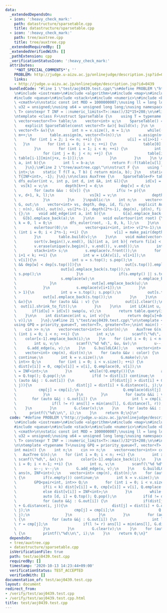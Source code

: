 ```yaml
---
data:
  _extendedDependsOn:
  - icon: ':heavy_check_mark:'
    path: datastructure/sparsetable.cpp
    title: datastructure/sparsetable.cpp
  - icon: ':heavy_check_mark:'
    path: tree/auxtree.cpp
    title: tree/auxtree.cpp
  _extendedRequiredBy: []
  _extendedVerifiedWith: []
  _pathExtension: cpp
  _verificationStatusIcon: ':heavy_check_mark:'
  attributes:
    '*NOT_SPECIAL_COMMENTS*': ''
    PROBLEM: http://judge.u-aizu.ac.jp/onlinejudge/description.jsp?id=0439
    links:
    - http://judge.u-aizu.ac.jp/onlinejudge/description.jsp?id=0439
  bundledCode: "#line 1 \"test/aoj0439.test.cpp\"\n#define PROBLEM \"http://judge.u-aizu.ac.jp/onlinejudge/description.jsp?id=0439\"\
    \n#include <iostream>\n#include <algorithm>\n#include <map>\n#include <set>\n\
    #include <queue>\n#include <stack>\n#include <numeric>\n#include <bitset>\n#include\
    \ <cmath>\n\nstatic const int MOD = 1000000007;\nusing ll = long long;\nusing\
    \ u32 = unsigned;\nusing u64 = unsigned long long;\nusing namespace std;\n\ntemplate<class\
    \ T> constexpr T INF = ::numeric_limits<T>::max()/32*15+208;\n\n#line 1 \"datastructure/sparsetable.cpp\"\
    \ntemplate <class F>\nstruct SparseTable {\n    using T = typename F::T;\n   \
    \ vector<vector<T>> table;\n    vector<int> u;\n    SparseTable() = default;\n\
    \    explicit SparseTable(const vector<T> &v){ build(v); }\n \n    void build(const\
    \ vector<T> &v){\n        int n = v.size(), m = 1;\n        while((1<<m) <= n)\
    \ m++;\n        table.assign(m, vector<T>(n));\n        u.assign(n+1, 0);\n  \
    \      for (int i = 2; i <= n; ++i) {\n            u[i] = u[i>>1] + 1;\n     \
    \   }\n        for (int i = 0; i < n; ++i) {\n            table[0][i] = v[i];\n\
    \        }\n        for (int i = 1; i < m; ++i) {\n            int x = (1<<(i-1));\n\
    \            for (int j = 0; j < n; ++j) {\n                table[i][j] = F::f(table[i-1][j],\
    \ table[i-1][min(j+x, n-1)]);\n            }\n        }\n    }\n \n    T query(int\
    \ a, int b){\n        int l = b-a;\n        return F::f(table[u[l]][a], table[u[l]][b-(1<<u[l])]);\n\
    \    }\n};\n#line 2 \"tree/auxtree.cpp\"\n\nstruct F {\n    using T = pair<int,\
    \ int>;\n    static T f(T a, T b) { return min(a, b); }\n    static T e() { return\
    \ T{INF<int>, -1}; }\n};\n\nclass AuxTree {\n    SparseTable<F> table;\n    void\
    \ dfs_euler(int v, int p, int d, int &k, int &l){\n        id[v] = k;\n      \
    \  vs[k] = v;\n        depth[k++] = d;\n        dep[v] = d;\n        fi[v] = l++;\n\
    \        for (auto &&u : G[v]) {\n            if(u != p){\n                dfs_euler(u,\
    \ v, d+1, k, l);\n                vs[k] = v;\n                depth[k++] = d;\n\
    \            }\n        }\n    }\npublic:\n    int n;\n    vector<vector<int>>\
    \ G, out;\n    vector<int> vs, depth, dep, id, fi;\n    explicit AuxTree(int n)\
    \ : n(n), G(n), out(n), vs(2*n-1), depth(2*n-1), dep(n), id(n), fi(n), table()\
    \ {};\n    void add_edge(int a, int b){\n        G[a].emplace_back(b);\n     \
    \   G[b].emplace_back(a);\n    }\n\n    void eulertour(int root) {\n        int\
    \ k = 0, l = 0;\n        dfs_euler(root, -1, 0, k, l);\n    }\n\n    void buildLCA(){\n\
    \        eulertour(0);\n        vector<pair<int, int>> v(2*n-1);\n        for\
    \ (int i = 0; i < 2*n-1; ++i) {\n            v[i] = make_pair(depth[i], vs[i]);\n\
    \        }\n        table.build(v);\n    }\n\n    void make(vector<int> &v){\n\
    \        sort(v.begin(),v.end(), [&](int a, int b){ return fi[a] < fi[b]; });\n\
    \        v.erase(unique(v.begin(), v.end()), v.end());\n        int k = v.size();\n\
    \        stack<int> s;\n        s.emplace(v.front());\n        for (int i = 0;\
    \ i+1 < k; ++i) {\n            int w = LCA(v[i], v[i+1]);\n            if(w !=\
    \ v[i]){\n                int u = s.top(); s.pop();\n                while(!s.empty()\
    \ && dep[w] < dep[s.top()]){\n                    out[s.top()].emplace_back(u);\n\
    \                    out[u].emplace_back(s.top());\n                    u = s.top();\
    \ s.pop();\n                }\n                if(s.empty() || s.top() != w){\n\
    \                    s.emplace(w);\n                    v.emplace_back(w);\n \
    \               }\n                out[w].emplace_back(u);\n                out[u].emplace_back(w);\n\
    \            }\n            s.emplace(v[i+1]);\n        }\n        while(s.size()\
    \ > 1){\n            int u = s.top(); s.pop();\n            out[s.top()].emplace_back(u);\n\
    \            out[u].emplace_back(s.top());\n        }\n    }\n\n    void clear(vector<int>\
    \ &v){\n        for (auto &&i : v) {\n            out[i].clear();\n          \
    \  out[i].shrink_to_fit();\n        }\n    }\n\n    int LCA(int u, int v){\n \
    \       if(id[u] > id[v]) swap(u, v);\n        return table.query(id[u], id[v]+1).second;\n\
    \    }\n\n    int distance(int u, int v){\n        return dep[u]+dep[v]-2*dep[LCA(u,\
    \ v)];\n    }\n};\n#line 21 \"test/aoj0439.test.cpp\"\n\ntemplate <typename T>\n\
    using GPQ = priority_queue<T, vector<T>, greater<T>>;\nint main() {\n    int n;\n\
    \    cin >> n;\n    vector<vector<int>> color(n);\n    AuxTree G(n);\n    for\
    \ (int i = 0; i < n; ++i) {\n        int x;\n        scanf(\"%d\", &x);\n    \
    \    color[x-1].emplace_back(i);\n    }\n    for (int i = 0; i < n-1; ++i) {\n\
    \        int u, v;\n        scanf(\"%d %d\", &u, &v);\n        u--; v--;\n   \
    \     G.add_edge(u, v);\n    }\n    G.buildLCA();\n    vector<int> ans(n, INF<int>);\n\
    \    vector<int> cmp(n), dist(n);\n    for (auto &&v : color) {\n        if(v.empty())\
    \ continue;\n        int k = v.size();\n        G.make(v);\n        GPQ<pair<int,\
    \ int>> Q;\n        for (int i = 0; i < v.size(); ++i) {\n            if(i < k)\
    \ dist[v[i]] = 0, cmp[v[i]] = v[i], Q.emplace(0, v[i]);\n            else dist[v[i]]\
    \ = INF<int>;\n        }\n        while(!Q.empty()){\n            auto [d, i]\
    \ = Q.top(); Q.pop();\n            if(d != dist[i]) continue;\n            for\
    \ (auto &&j : G.out[i]) {\n                if(dist[j] > dist[i] + G.distance(i,\
    \ j)){\n                    dist[j] = dist[i] + G.distance(i, j);\n          \
    \          cmp[j] = cmp[i];\n                    Q.emplace(dist[j], j);\n    \
    \            }\n            }\n        }\n        for (auto &&i : v) {\n     \
    \       for (auto &&j : G.out[i]) {\n                int l = cmp[i], r = cmp[j];\n\
    \                if(l != r) ans[l] = min(ans[l], G.distance(l, r));\n        \
    \    }\n        }\n        G.clear(v);\n    }\n    for (auto &&i : ans) {\n  \
    \      printf(\"%d\\n\", i);\n    }\n    return 0;\n}\n"
  code: "#define PROBLEM \"http://judge.u-aizu.ac.jp/onlinejudge/description.jsp?id=0439\"\
    \n#include <iostream>\n#include <algorithm>\n#include <map>\n#include <set>\n\
    #include <queue>\n#include <stack>\n#include <numeric>\n#include <bitset>\n#include\
    \ <cmath>\n\nstatic const int MOD = 1000000007;\nusing ll = long long;\nusing\
    \ u32 = unsigned;\nusing u64 = unsigned long long;\nusing namespace std;\n\ntemplate<class\
    \ T> constexpr T INF = ::numeric_limits<T>::max()/32*15+208;\n\n#include \"../tree/auxtree.cpp\"\
    \n\ntemplate <typename T>\nusing GPQ = priority_queue<T, vector<T>, greater<T>>;\n\
    int main() {\n    int n;\n    cin >> n;\n    vector<vector<int>> color(n);\n \
    \   AuxTree G(n);\n    for (int i = 0; i < n; ++i) {\n        int x;\n       \
    \ scanf(\"%d\", &x);\n        color[x-1].emplace_back(i);\n    }\n    for (int\
    \ i = 0; i < n-1; ++i) {\n        int u, v;\n        scanf(\"%d %d\", &u, &v);\n\
    \        u--; v--;\n        G.add_edge(u, v);\n    }\n    G.buildLCA();\n    vector<int>\
    \ ans(n, INF<int>);\n    vector<int> cmp(n), dist(n);\n    for (auto &&v : color)\
    \ {\n        if(v.empty()) continue;\n        int k = v.size();\n        G.make(v);\n\
    \        GPQ<pair<int, int>> Q;\n        for (int i = 0; i < v.size(); ++i) {\n\
    \            if(i < k) dist[v[i]] = 0, cmp[v[i]] = v[i], Q.emplace(0, v[i]);\n\
    \            else dist[v[i]] = INF<int>;\n        }\n        while(!Q.empty()){\n\
    \            auto [d, i] = Q.top(); Q.pop();\n            if(d != dist[i]) continue;\n\
    \            for (auto &&j : G.out[i]) {\n                if(dist[j] > dist[i]\
    \ + G.distance(i, j)){\n                    dist[j] = dist[i] + G.distance(i,\
    \ j);\n                    cmp[j] = cmp[i];\n                    Q.emplace(dist[j],\
    \ j);\n                }\n            }\n        }\n        for (auto &&i : v)\
    \ {\n            for (auto &&j : G.out[i]) {\n                int l = cmp[i],\
    \ r = cmp[j];\n                if(l != r) ans[l] = min(ans[l], G.distance(l, r));\n\
    \            }\n        }\n        G.clear(v);\n    }\n    for (auto &&i : ans)\
    \ {\n        printf(\"%d\\n\", i);\n    }\n    return 0;\n}"
  dependsOn:
  - tree/auxtree.cpp
  - datastructure/sparsetable.cpp
  isVerificationFile: true
  path: test/aoj0439.test.cpp
  requiredBy: []
  timestamp: '2020-10-13 14:23:44+09:00'
  verificationStatus: TEST_ACCEPTED
  verifiedWith: []
documentation_of: test/aoj0439.test.cpp
layout: document
redirect_from:
- /verify/test/aoj0439.test.cpp
- /verify/test/aoj0439.test.cpp.html
title: test/aoj0439.test.cpp
---
```


